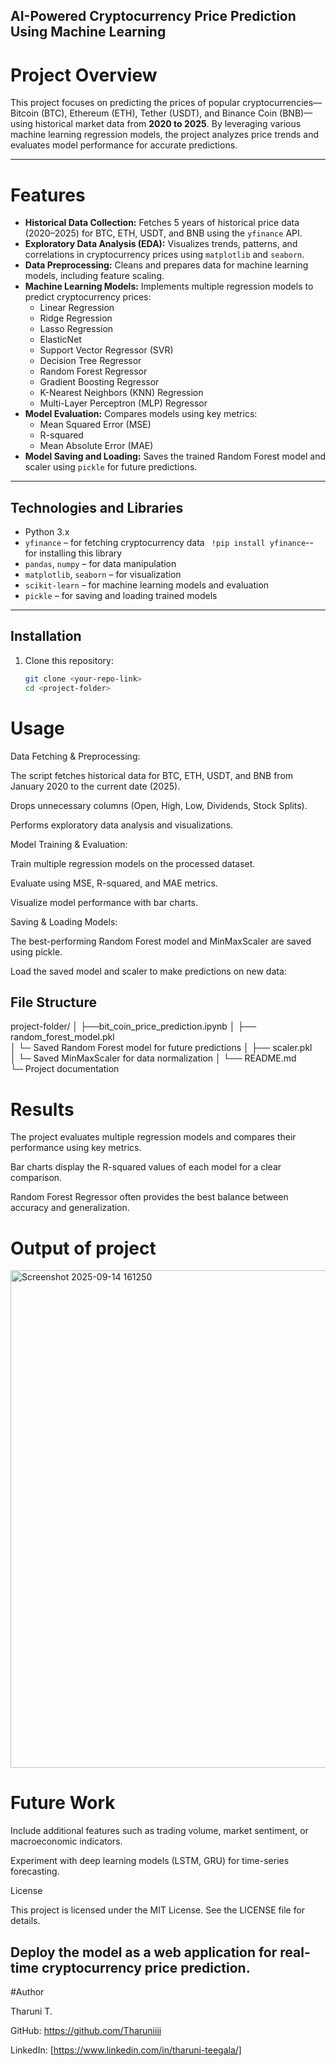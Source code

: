 ## AI-Powered Cryptocurrency Price Prediction Using Machine Learning

# Project Overview
This project focuses on predicting the prices of popular cryptocurrencies—Bitcoin (BTC), Ethereum (ETH), Tether (USDT), and Binance Coin (BNB)—using historical market data from **2020 to 2025**. By leveraging various machine learning regression models, the project analyzes price trends and evaluates model performance for accurate predictions.

---

# Features
- **Historical Data Collection:** Fetches 5 years of historical price data (2020–2025) for BTC, ETH, USDT, and BNB using the `yfinance` API.
- **Exploratory Data Analysis (EDA):** Visualizes trends, patterns, and correlations in cryptocurrency prices using `matplotlib` and `seaborn`.
- **Data Preprocessing:** Cleans and prepares data for machine learning models, including feature scaling.
- **Machine Learning Models:** Implements multiple regression models to predict cryptocurrency prices:
  - Linear Regression
  - Ridge Regression
  - Lasso Regression
  - ElasticNet
  - Support Vector Regressor (SVR)
  - Decision Tree Regressor
  - Random Forest Regressor
  - Gradient Boosting Regressor
  - K-Nearest Neighbors (KNN) Regression
  - Multi-Layer Perceptron (MLP) Regressor
- **Model Evaluation:** Compares models using key metrics:
  - Mean Squared Error (MSE)
  - R-squared
  - Mean Absolute Error (MAE)
- **Model Saving and Loading:** Saves the trained Random Forest model and scaler using `pickle` for future predictions.

---

## Technologies and Libraries
- Python 3.x
- `yfinance` – for fetching cryptocurrency data ` !pip install yfinance`-- for installing this library
- `pandas`, `numpy` – for data manipulation
- `matplotlib`, `seaborn` – for visualization
- `scikit-learn` – for machine learning models and evaluation
- `pickle` – for saving and loading trained models

---

## Installation
1. Clone this repository:
   ```bash
   git clone <your-repo-link>
   cd <project-folder>

# Usage

Data Fetching & Preprocessing:

The script fetches historical data for BTC, ETH, USDT, and BNB from January 2020 to the current date (2025).

Drops unnecessary columns (Open, High, Low, Dividends, Stock Splits).

Performs exploratory data analysis and visualizations.

Model Training & Evaluation:

Train multiple regression models on the processed dataset.

Evaluate using MSE, R-squared, and MAE metrics.

Visualize model performance with bar charts.

Saving & Loading Models:

The best-performing Random Forest model and MinMaxScaler are saved using pickle.

Load the saved model and scaler to make predictions on new data:

## File Structure

project-folder/
│
├──bit_coin_price_prediction.ipynb
│
├── random_forest_model.pkl    
│   └─ Saved Random Forest model for future predictions
│
├── scaler.pkl                 
│   └─ Saved MinMaxScaler for data normalization
│
└── README.md                  
    └─ Project documentation

# Results

The project evaluates multiple regression models and compares their performance using key metrics.

Bar charts display the R-squared values of each model for a clear comparison.

Random Forest Regressor often provides the best balance between accuracy and generalization.

# Output of project
<img width="1407" height="796" alt="Screenshot 2025-09-14 161250" src="https://github.com/user-attachments/assets/f25a8ad4-7486-4f8d-899e-478808629f16" />


# Future Work

Include additional features such as trading volume, market sentiment, or macroeconomic indicators.

Experiment with deep learning models (LSTM, GRU) for time-series forecasting.

License

This project is licensed under the MIT License. See the LICENSE file for details.

Deploy the model as a web application for real-time cryptocurrency price prediction.
---
#Author

Tharuni T.

GitHub: https://github.com/Tharuniiii

LinkedIn: [https://www.linkedin.com/in/tharuni-teegala/]
